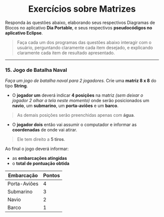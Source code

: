<h1 align="center">Exercícios sobre Matrizes</h1>

Responda às questões abaixo, elaborando seus respectivos Diagramas de Blocos no aplicativo **Dia Portable**, e seus respectivos **pseudocódigos no aplicativo Eclipse**.

> Faça cada um dos programas das questões abaixo interagir com o usuário, perguntando claramente cada item desejado, e explicando claramente cada item de resultado apresentado.

---

<h3> 15. Jogo de Batalha Naval</h3>

*Faça um jogo de batalha naval para 2 jogadores.*  Crie uma **matriz 8 x 8** do tipo **String**.
  
- O **jogador um** deverá indicar **4 posições** na matriz *(sem deixar o jogador 2 olhar a tela neste momento)* onde serão posicionados um **navio**, um **submarino**, um **porta-aviões** e um **barco**.

> As demais posições serão preenchidas apenas com **água**.  

- O **jogador dois** então vai assumir o computador e informar as **coordenadas** de onde vai atirar.

> Ele tem direito a **5 tiros**.  

Ao final o jogo deverá informar:  
- as **embarcações atingidas**  
- o **total de pontuação obtida**  

|  Embarcação  |  Pontos  |
|--------------|----------|
| Porta-Aviões |        4 |
| Submarino    |        3 |
| Navio        |        2 |
| Barco        |        1 |